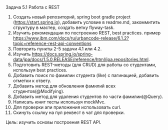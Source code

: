Задача 5.1 Работа с REST
1. Создать новый репозиторий, spring boot gradle project (https://start.spring.io), добавить условие в readme.md, закоммитить структуру в мастер, создать ветку flyway-task.
2. Изучить рекомендации по построению REST, best practices. пример https://www.ibm.com/docs/ru/urbancode-release/6.1.2?topic=reference-rest-api-conventions
3. Повторить пункты 2-5 задачи 4.1 или 4.2.
4. Изучить https://docs.spring.io/spring-data/jpa/docs/1.5.0.RELEASE/reference/html/jpa.repositories.html.
5. Подготовить REST-методы (для CRUD) для работы со студентами, используя best practices.
6. Добавить поиск по фамилии студента (like) c пагинацией, добавить отметки к ответу.
7. Добавить метод для обновления фамилий всех студентов(@Modifying).
8. Добавить метод для удаления студентов по части фамилии(@Query).
9. Написать юнит тесты используя mockMvc.
10. Для проверки апи приложения использовать curl.
11. Скинуть ссылку на пул реквест в чат для проверки.

Цель: изучить основы построения REST API.

